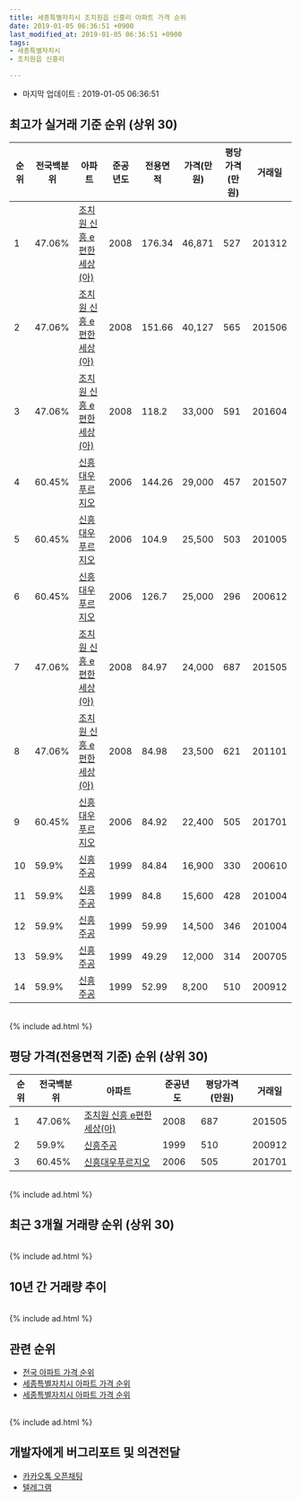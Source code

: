 ```yaml
---
title: 세종특별자치시 조치원읍 신흥리 아파트 가격 순위
date: 2019-01-05 06:36:51 +0900
last_modified_at: 2019-01-05 06:36:51 +0900
tags:
- 세종특별자치시
- 조치원읍 신흥리

---
```


* 마지막 업데이트 : 2019-01-05 06:36:51

## 최고가 실거래 기준 순위 (상위 30)


|순위|전국백분위|아파트|준공년도|전용면적|가격(만원)|평당가격(만원)|거래일|
|---|---|---|---|---|---|---|---|
|1|47.06%|[조치원 신흥 e편한세상(아)](https://search.naver.com/search.naver?query=%EC%84%B8%EC%A2%85%ED%8A%B9%EB%B3%84%EC%9E%90%EC%B9%98%EC%8B%9C+%EC%A1%B0%EC%B9%98%EC%9B%90%EC%9D%8D+%EC%8B%A0%ED%9D%A5%EB%A6%AC+%EC%A1%B0%EC%B9%98%EC%9B%90+%EC%8B%A0%ED%9D%A5+e%ED%8E%B8%ED%95%9C%EC%84%B8%EC%83%81%28%EC%95%84%29)|2008|176.34|46,871|527|201312|
|2|47.06%|[조치원 신흥 e편한세상(아)](https://search.naver.com/search.naver?query=%EC%84%B8%EC%A2%85%ED%8A%B9%EB%B3%84%EC%9E%90%EC%B9%98%EC%8B%9C+%EC%A1%B0%EC%B9%98%EC%9B%90%EC%9D%8D+%EC%8B%A0%ED%9D%A5%EB%A6%AC+%EC%A1%B0%EC%B9%98%EC%9B%90+%EC%8B%A0%ED%9D%A5+e%ED%8E%B8%ED%95%9C%EC%84%B8%EC%83%81%28%EC%95%84%29)|2008|151.66|40,127|565|201506|
|3|47.06%|[조치원 신흥 e편한세상(아)](https://search.naver.com/search.naver?query=%EC%84%B8%EC%A2%85%ED%8A%B9%EB%B3%84%EC%9E%90%EC%B9%98%EC%8B%9C+%EC%A1%B0%EC%B9%98%EC%9B%90%EC%9D%8D+%EC%8B%A0%ED%9D%A5%EB%A6%AC+%EC%A1%B0%EC%B9%98%EC%9B%90+%EC%8B%A0%ED%9D%A5+e%ED%8E%B8%ED%95%9C%EC%84%B8%EC%83%81%28%EC%95%84%29)|2008|118.2|33,000|591|201604|
|4|60.45%|[신흥대우푸르지오](https://search.naver.com/search.naver?query=%EC%84%B8%EC%A2%85%ED%8A%B9%EB%B3%84%EC%9E%90%EC%B9%98%EC%8B%9C+%EC%A1%B0%EC%B9%98%EC%9B%90%EC%9D%8D+%EC%8B%A0%ED%9D%A5%EB%A6%AC+%EC%8B%A0%ED%9D%A5%EB%8C%80%EC%9A%B0%ED%91%B8%EB%A5%B4%EC%A7%80%EC%98%A4)|2006|144.26|29,000|457|201507|
|5|60.45%|[신흥대우푸르지오](https://search.naver.com/search.naver?query=%EC%84%B8%EC%A2%85%ED%8A%B9%EB%B3%84%EC%9E%90%EC%B9%98%EC%8B%9C+%EC%A1%B0%EC%B9%98%EC%9B%90%EC%9D%8D+%EC%8B%A0%ED%9D%A5%EB%A6%AC+%EC%8B%A0%ED%9D%A5%EB%8C%80%EC%9A%B0%ED%91%B8%EB%A5%B4%EC%A7%80%EC%98%A4)|2006|104.9|25,500|503|201005|
|6|60.45%|[신흥대우푸르지오](https://search.naver.com/search.naver?query=%EC%84%B8%EC%A2%85%ED%8A%B9%EB%B3%84%EC%9E%90%EC%B9%98%EC%8B%9C+%EC%A1%B0%EC%B9%98%EC%9B%90%EC%9D%8D+%EC%8B%A0%ED%9D%A5%EB%A6%AC+%EC%8B%A0%ED%9D%A5%EB%8C%80%EC%9A%B0%ED%91%B8%EB%A5%B4%EC%A7%80%EC%98%A4)|2006|126.7|25,000|296|200612|
|7|47.06%|[조치원 신흥 e편한세상(아)](https://search.naver.com/search.naver?query=%EC%84%B8%EC%A2%85%ED%8A%B9%EB%B3%84%EC%9E%90%EC%B9%98%EC%8B%9C+%EC%A1%B0%EC%B9%98%EC%9B%90%EC%9D%8D+%EC%8B%A0%ED%9D%A5%EB%A6%AC+%EC%A1%B0%EC%B9%98%EC%9B%90+%EC%8B%A0%ED%9D%A5+e%ED%8E%B8%ED%95%9C%EC%84%B8%EC%83%81%28%EC%95%84%29)|2008|84.97|24,000|687|201505|
|8|47.06%|[조치원 신흥 e편한세상(아)](https://search.naver.com/search.naver?query=%EC%84%B8%EC%A2%85%ED%8A%B9%EB%B3%84%EC%9E%90%EC%B9%98%EC%8B%9C+%EC%A1%B0%EC%B9%98%EC%9B%90%EC%9D%8D+%EC%8B%A0%ED%9D%A5%EB%A6%AC+%EC%A1%B0%EC%B9%98%EC%9B%90+%EC%8B%A0%ED%9D%A5+e%ED%8E%B8%ED%95%9C%EC%84%B8%EC%83%81%28%EC%95%84%29)|2008|84.98|23,500|621|201101|
|9|60.45%|[신흥대우푸르지오](https://search.naver.com/search.naver?query=%EC%84%B8%EC%A2%85%ED%8A%B9%EB%B3%84%EC%9E%90%EC%B9%98%EC%8B%9C+%EC%A1%B0%EC%B9%98%EC%9B%90%EC%9D%8D+%EC%8B%A0%ED%9D%A5%EB%A6%AC+%EC%8B%A0%ED%9D%A5%EB%8C%80%EC%9A%B0%ED%91%B8%EB%A5%B4%EC%A7%80%EC%98%A4)|2006|84.92|22,400|505|201701|
|10|59.9%|[신흥주공](https://search.naver.com/search.naver?query=%EC%84%B8%EC%A2%85%ED%8A%B9%EB%B3%84%EC%9E%90%EC%B9%98%EC%8B%9C+%EC%A1%B0%EC%B9%98%EC%9B%90%EC%9D%8D+%EC%8B%A0%ED%9D%A5%EB%A6%AC+%EC%8B%A0%ED%9D%A5%EC%A3%BC%EA%B3%B5)|1999|84.84|16,900|330|200610|
|11|59.9%|[신흥주공](https://search.naver.com/search.naver?query=%EC%84%B8%EC%A2%85%ED%8A%B9%EB%B3%84%EC%9E%90%EC%B9%98%EC%8B%9C+%EC%A1%B0%EC%B9%98%EC%9B%90%EC%9D%8D+%EC%8B%A0%ED%9D%A5%EB%A6%AC+%EC%8B%A0%ED%9D%A5%EC%A3%BC%EA%B3%B5)|1999|84.8|15,600|428|201004|
|12|59.9%|[신흥주공](https://search.naver.com/search.naver?query=%EC%84%B8%EC%A2%85%ED%8A%B9%EB%B3%84%EC%9E%90%EC%B9%98%EC%8B%9C+%EC%A1%B0%EC%B9%98%EC%9B%90%EC%9D%8D+%EC%8B%A0%ED%9D%A5%EB%A6%AC+%EC%8B%A0%ED%9D%A5%EC%A3%BC%EA%B3%B5)|1999|59.99|14,500|346|201004|
|13|59.9%|[신흥주공](https://search.naver.com/search.naver?query=%EC%84%B8%EC%A2%85%ED%8A%B9%EB%B3%84%EC%9E%90%EC%B9%98%EC%8B%9C+%EC%A1%B0%EC%B9%98%EC%9B%90%EC%9D%8D+%EC%8B%A0%ED%9D%A5%EB%A6%AC+%EC%8B%A0%ED%9D%A5%EC%A3%BC%EA%B3%B5)|1999|49.29|12,000|314|200705|
|14|59.9%|[신흥주공](https://search.naver.com/search.naver?query=%EC%84%B8%EC%A2%85%ED%8A%B9%EB%B3%84%EC%9E%90%EC%B9%98%EC%8B%9C+%EC%A1%B0%EC%B9%98%EC%9B%90%EC%9D%8D+%EC%8B%A0%ED%9D%A5%EB%A6%AC+%EC%8B%A0%ED%9D%A5%EC%A3%BC%EA%B3%B5)|1999|52.99|8,200|510|200912|


<br>
{% include ad.html %}
<br>

## 평당 가격(전용면적 기준) 순위 (상위 30)


|순위|전국백분위|아파트|준공년도|평당가격(만원)|거래일|
|---|---|---|---|---|---|
|1|47.06%|[조치원 신흥 e편한세상(아)](https://search.naver.com/search.naver?query=%EC%84%B8%EC%A2%85%ED%8A%B9%EB%B3%84%EC%9E%90%EC%B9%98%EC%8B%9C+%EC%A1%B0%EC%B9%98%EC%9B%90%EC%9D%8D+%EC%8B%A0%ED%9D%A5%EB%A6%AC+%EC%A1%B0%EC%B9%98%EC%9B%90+%EC%8B%A0%ED%9D%A5+e%ED%8E%B8%ED%95%9C%EC%84%B8%EC%83%81%28%EC%95%84%29)|2008|687|201505|
|2|59.9%|[신흥주공](https://search.naver.com/search.naver?query=%EC%84%B8%EC%A2%85%ED%8A%B9%EB%B3%84%EC%9E%90%EC%B9%98%EC%8B%9C+%EC%A1%B0%EC%B9%98%EC%9B%90%EC%9D%8D+%EC%8B%A0%ED%9D%A5%EB%A6%AC+%EC%8B%A0%ED%9D%A5%EC%A3%BC%EA%B3%B5)|1999|510|200912|
|3|60.45%|[신흥대우푸르지오](https://search.naver.com/search.naver?query=%EC%84%B8%EC%A2%85%ED%8A%B9%EB%B3%84%EC%9E%90%EC%B9%98%EC%8B%9C+%EC%A1%B0%EC%B9%98%EC%9B%90%EC%9D%8D+%EC%8B%A0%ED%9D%A5%EB%A6%AC+%EC%8B%A0%ED%9D%A5%EB%8C%80%EC%9A%B0%ED%91%B8%EB%A5%B4%EC%A7%80%EC%98%A4)|2006|505|201701|


<br>
{% include ad.html %}
<br>

## 최근 3개월 거래량 순위 (상위 30)


<div style="width:100%;">
    <canvas id="deal_count_ranking" height="250"></canvas>
</div>


<script>
new Chart(document.getElementById("deal_count_ranking"), {
    type: 'horizontalBar',
    data: {
        labels: ['조치원 신흥 e편한세상(아)', '신흥주공'],
        datasets: [{
            label: '실거래 수',
            data: [8, 7],
            borderColor: "rgba(255, 0, 128, 1)",
            backgroundColor: "rgba(255, 0, 128, 0.5)",
            fill: false,
        }]
    },
    options: {
        responsive: true,
        title: {
            display: true,
            text: '최근 3개월 거래량 순위'
        },
        tooltips: {
            mode: 'index',
            intersect: false,
            callbacks: {
                title: function(tooltipItems, data) {
                    return "실거래 수:";
                },
                label: function(tooltipItem, data) {
                    return data.labels[tooltipItem.index] + ": " + tooltipItem.xLabel;
                }
            }
        },
        hover: {
            mode: 'nearest',
            intersect: true
        },
        scales: {
            xAxes: [{
                display: true,
                scaleLabel: {
                    display: true,
                    labelString: '실거래 수'
                },
                ticks: {
                    suggestedMin: 0,
                }
            }],
            yAxes: [{
                display: true,
                ticks: {
                    autoSkip: false,
                    callback: function(value, index, values) {
                        if (value.length > 15)
                            return value.substr(0, 13) + "...";
                        else
                            return value;
                    }
                },
                scaleLabel: {
                    display: false,
                }
            }]
        }
    }
});

</script>


<br>
{% include ad.html %}
<br>

## 10년 간 거래량 추이


<div style="width:100%;">
    <canvas id="deal_progress" height="250"></canvas>
</div>

<script>
new Chart(document.getElementById("deal_progress"), {
    type: 'line',
    data: {
        labels: ['200901','200902','200903','200904','200905','200906','200907','200908','200909','200910','200911','200912','201001','201002','201003','201004','201005','201006','201007','201008','201009','201010','201011','201012','201101','201102','201103','201104','201105','201106','201107','201108','201109','201110','201111','201112','201201','201202','201203','201204','201205','201206','201207','201208','201209','201210','201211','201212','201301','201302','201303','201304','201305','201306','201307','201308','201309','201310','201311','201312','201401','201402','201403','201404','201405','201406','201407','201408','201409','201410','201411','201412','201501','201502','201503','201504','201505','201506','201507','201508','201509','201510','201511','201512','201601','201602','201603','201604','201605','201606','201607','201608','201609','201610','201611','201612','201701','201702','201703','201704','201705','201706','201707','201708','201709','201710','201711','201712','201801','201802','201803','201804','201805','201806','201807','201808','201809','201810','201811','201812','201901'],
        datasets: [{
            label: '실거래 수',
            pointRadius: 1,
            data: [3, 15, 10, 9, 7, 6, 6, 15, 12, 9, 7, 11, 13, 28, 21, 27, 12, 20, 11, 13, 12, 34, 26, 56, 46, 35, 21, 29, 42, 29, 15, 20, 22, 30, 23, 14, 10, 11, 20, 16, 18, 15, 15, 18, 22, 33, 33, 23, 20, 12, 15, 25, 27, 12, 14, 9, 26, 19, 21, 14, 19, 21, 18, 11, 8, 9, 8, 12, 15, 15, 11, 15, 18, 6, 15, 14, 17, 32, 27, 15, 17, 28, 16, 14, 18, 19, 29, 24, 25, 13, 30, 24, 25, 23, 21, 17, 18, 29, 28, 18, 23, 24, 22, 19, 6, 14, 13, 11, 20, 15, 11, 13, 13, 9, 8, 10, 10, 16, 11, 4, 0],
            borderColor: "rgba(255, 201, 14, 1)",
            backgroundColor: "rgba(255, 201, 14, 0.5)",
            fill: true,
        }]
    },
    options: {
        responsive: true,
        title: {
            display: true,
            text: '10년간 거래량 추이'
        },
        tooltips: {
            mode: 'index',
            intersect: false,
        },
        hover: {
            mode: 'nearest',
            intersect: true
        },
        scales: {
            xAxes: [{
                display: true,
                scaleLabel: {
                    display: true,
                    labelString: '년/월'
                }
            }],
            yAxes: [{
                display: true,
                ticks: {
                    suggestedMin: 0,
                },
                scaleLabel: {
                    display: true,
                    labelString: '실거래 수'
                }
            }]
        }
    }
});

</script>


<br>
{% include ad.html %}
<br>

## 관련 순위

- [전국 아파트 가격 순위](https://inasie.github.io/apt-ranking/전국)
- [세종특별자치시 아파트 가격 순위](https://inasie.github.io/apt-ranking/세종특별자치시)
- [세종특별자치시 아파트 가격 순위](https://inasie.github.io/apt-ranking/세종특별자치시)


<br>
{% include ad.html %}
<br>

## 개발자에게 버그리포트 및 의견전달

- [카카오톡 오픈채팅](https://open.kakao.com/o/gLJUAP4)
- [텔레그램](https://t.me/inasie)

